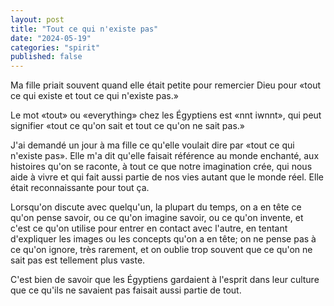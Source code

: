 ```yaml
---
layout: post
title: "Tout ce qui n'existe pas"
date: "2024-05-19"
categories: "spirit"
published: false
---
```


Ma fille priait souvent quand elle était petite pour remercier Dieu pour «tout ce qui existe et tout ce qui n'existe pas.»

Le mot «tout» ou «everything» chez les Égyptiens est «nnt iwnnt», qui peut signifier «tout ce qu'on sait et tout ce qu'on ne sait pas.»

J'ai demandé un jour à ma fille ce qu'elle voulait dire par «tout ce qui n'existe pas». Elle m'a dit qu'elle faisait référence au monde enchanté, aux histoires qu'on se raconte, à tout ce que notre imagination crée, qui nous aide à vivre et qui fait aussi partie de nos vies autant que le monde réel. Elle était reconnaissante pour tout ça.  

Lorsqu'on discute avec quelqu'un, la plupart du temps, on a en tête ce qu'on pense savoir, ou ce qu'on imagine savoir, ou ce qu'on invente, et c'est ce qu'on utilise pour entrer en contact avec l'autre, en tentant d'expliquer les images ou les concepts qu'on a en tête; on ne pense pas à ce qu'on ignore, très rarement, et on oublie trop souvent que ce qu'on ne sait pas est tellement plus vaste.

C'est bien de savoir que les Égyptiens gardaient à l'esprit dans leur culture que ce qu'ils ne savaient pas faisait aussi partie de tout. 
